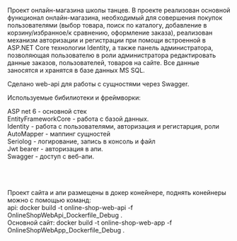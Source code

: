 Проект онлайн-магазина школы танцев. 
В проекте реализован основной функционал онлайн-магазина, необходимый для совершения покупок пользователями (выбор товара, поиск по каталогу, добавление в корзину/избранное/к сравнению, оформление заказа), реализован механизм авторизации и регистрации при помощи встроенной в ASP.NET Core технологии Identity, а также панель администратора, позволяющая пользователю в роли администратора редактировать данные заказов, пользователей, товаров на сайте. 
Все данные заносятся и хранятся в базе данных MS SQL.

Сделано web-api для работы с сущностями через Swagger.

Используемые бибилиотеки и фреймворки:

ASP net 6 - основной стек
<br>
EntityFrameworkCore - работа с базой данных.
<br>
Identity - работа с пользователями, авторизация и регистарция, роли
<br>
AutoMapper - маппинг сущностей
<br>
Seriolog - логирование, запись в консоль и файл<br>Jwt bearer - авторизация в апи.
<br>
Swagger - доступ с веб-апи.

<br>
<br>
<br>
Проект сайта и апи размещены в докер конейнере, поднять конейнеры можно с помощью команд:
<br>
api: docker build -t online-shop-web-api -f OnlineShopWebApi_Dockerfile_Debug .
<br>
Основной сайт: docker build -t online-shop-web-app -f OnlineShopWebApp_Dockerfile_Debug .








